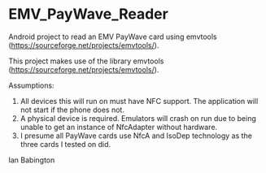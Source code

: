 # EMV_PayWave_Reader
Android project to read an EMV PayWave card using emvtools (https://sourceforge.net/projects/emvtools/).

This project makes use of the library emvtools (https://sourceforge.net/projects/emvtools/).

Assumptions:
1.	All devices this will run on must have NFC support. The application will not start if the phone does not.
2.	A physical device is required. Emulators will crash on run due to being unable to get an instance of NfcAdapter without hardware. 
3. 	I presume all PayWave cards use NfcA and IsoDep technology as the three cards I tested on did.

Ian Babington
	
